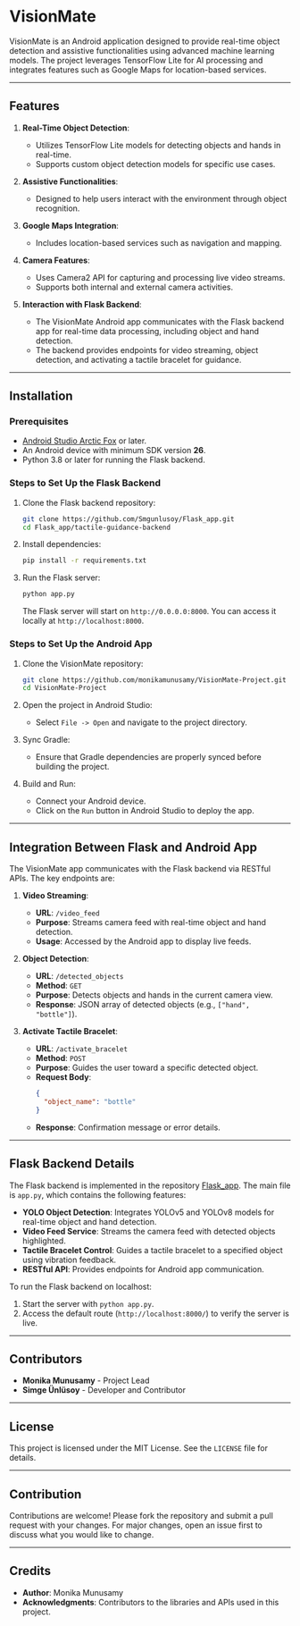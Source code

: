 # VisionMate

VisionMate is an Android application designed to provide real-time object detection and assistive functionalities using advanced machine learning models. The project leverages TensorFlow Lite for AI processing and integrates features such as Google Maps for location-based services.

---

## Features
1. **Real-Time Object Detection**:
   - Utilizes TensorFlow Lite models for detecting objects and hands in real-time.
   - Supports custom object detection models for specific use cases.

2. **Assistive Functionalities**:
   - Designed to help users interact with the environment through object recognition.

3. **Google Maps Integration**:
   - Includes location-based services such as navigation and mapping.

4. **Camera Features**:
   - Uses Camera2 API for capturing and processing live video streams.
   - Supports both internal and external camera activities.

5. **Interaction with Flask Backend**:
   - The VisionMate Android app communicates with the Flask backend app for real-time data processing, including object and hand detection.
   - The backend provides endpoints for video streaming, object detection, and activating a tactile bracelet for guidance.

---

## Installation

### Prerequisites
- [Android Studio Arctic Fox](https://developer.android.com/studio) or later.
- An Android device with minimum SDK version **26**.
- Python 3.8 or later for running the Flask backend.

### Steps to Set Up the Flask Backend
1. Clone the Flask backend repository:
   ```bash
   git clone https://github.com/Smgunlusoy/Flask_app.git
   cd Flask_app/tactile-guidance-backend
   ```

2. Install dependencies:
   ```bash
   pip install -r requirements.txt
   ```

3. Run the Flask server:
   ```bash
   python app.py
   ```

   The Flask server will start on `http://0.0.0.0:8000`. You can access it locally at `http://localhost:8000`.

### Steps to Set Up the Android App
1. Clone the VisionMate repository:
   ```bash
   git clone https://github.com/monikamunusamy/VisionMate-Project.git
   cd VisionMate-Project
   ```

2. Open the project in Android Studio:
   - Select `File -> Open` and navigate to the project directory.

3. Sync Gradle:
   - Ensure that Gradle dependencies are properly synced before building the project.

4. Build and Run:
   - Connect your Android device.
   - Click on the `Run` button in Android Studio to deploy the app.

---

## Integration Between Flask and Android App

The VisionMate app communicates with the Flask backend via RESTful APIs. The key endpoints are:

1. **Video Streaming**:
   - **URL**: `/video_feed`
   - **Purpose**: Streams camera feed with real-time object and hand detection.
   - **Usage**: Accessed by the Android app to display live feeds.

2. **Object Detection**:
   - **URL**: `/detected_objects`
   - **Method**: `GET`
   - **Purpose**: Detects objects and hands in the current camera view.
   - **Response**: JSON array of detected objects (e.g., `["hand", "bottle"]`).

3. **Activate Tactile Bracelet**:
   - **URL**: `/activate_bracelet`
   - **Method**: `POST`
   - **Purpose**: Guides the user toward a specific detected object.
   - **Request Body**: 
     ```json
     {
       "object_name": "bottle"
     }
     ```
   - **Response**: Confirmation message or error details.

---

## Flask Backend Details

The Flask backend is implemented in the repository [Flask_app](https://github.com/Smgunlusoy/Flask_app). The main file is `app.py`, which contains the following features:
- **YOLO Object Detection**: Integrates YOLOv5 and YOLOv8 models for real-time object and hand detection.
- **Video Feed Service**: Streams the camera feed with detected objects highlighted.
- **Tactile Bracelet Control**: Guides a tactile bracelet to a specified object using vibration feedback.
- **RESTful API**: Provides endpoints for Android app communication.

To run the Flask backend on localhost:
1. Start the server with `python app.py`.
2. Access the default route (`http://localhost:8000/`) to verify the server is live.

---

## Contributors
- **Monika Munusamy** - Project Lead
- **Simge Ünlüsoy** - Developer and Contributor

---

## License
This project is licensed under the MIT License. See the `LICENSE` file for details.

---

## Contribution
Contributions are welcome! Please fork the repository and submit a pull request with your changes. For major changes, open an issue first to discuss what you would like to change.

---

## Credits
- **Author**: Monika Munusamy
- **Acknowledgments**: Contributors to the libraries and APIs used in this project.
